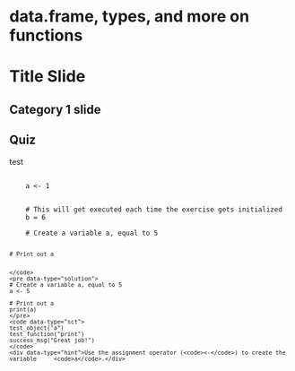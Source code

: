 # data.frame, types, and more on functions

Title Slide
====================

Category 1 slide
------------------

Quiz
----

test

<div>
  <code>
    a <- 1
  </code>
</div>


<div data-datacamp-exercise data-lang="r">
    <code data-type="pre-exercise-code">
    # This will get executed each time the exercise gets initialized
    b = 6
    </code>
    <code data-type="sample-code">
    # Create a variable a, equal to 5


    # Print out a


    </code>
    <pre data-type="solution">
    # Create a variable a, equal to 5
    a <- 5

    # Print out a
    print(a)
    </pre>
    <code data-type="sct">
    test_object("a")
    test_function("print")
    success_msg("Great job!")
    </code>
    <div data-type="hint">Use the assignment operator (<code><-</code>) to create the variable     <code>a</code>.</div>
</div>
<!--
<section data-markdown="quiz/0.md"
         data-separator="^\n\n\n"  
         data-separator-vertical="^\n\n"  
         data-separator-notes="^Note:">
</section>
-->
